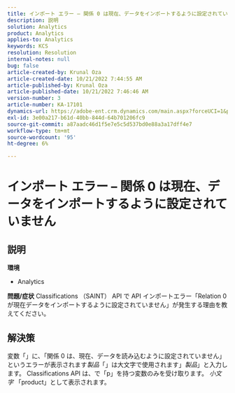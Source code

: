 ```yaml
---
title: インポート エラー – 関係 0 は現在、データをインポートするように設定されていません
description: 説明
solution: Analytics
product: Analytics
applies-to: Analytics
keywords: KCS
resolution: Resolution
internal-notes: null
bug: false
article-created-by: Krunal Oza
article-created-date: 10/21/2022 7:44:55 AM
article-published-by: Krunal Oza
article-published-date: 10/21/2022 7:46:46 AM
version-number: 3
article-number: KA-17101
dynamics-url: https://adobe-ent.crm.dynamics.com/main.aspx?forceUCI=1&pagetype=entityrecord&etn=knowledgearticle&id=aca21940-1451-ed11-bba2-0022480867fb
exl-id: 3e00a217-b61d-40bb-844d-64b701206fc9
source-git-commit: a87aadc46d1f5e7e5c5d537bd0e88a3a17dff4e7
workflow-type: tm+mt
source-wordcount: '95'
ht-degree: 6%

---
```


# インポート エラー – 関係 0 は現在、データをインポートするように設定されていません

## 説明

<b>環境</b>
- Analytics



<b>問題/症状</b>
Classifications （SAINT） API で API インポートエラー「Relation 0 が現在データをインポートするように設定されていません」が発生する理由を教えてください。


## 解決策


変数「」に、「関係 0 は、現在、データを読み込むように設定されていません」というエラーが表示されます&#x200B;*製品*「」は大文字で使用されます」*製品*」と入力します。 Classifications API は、で「p」を持つ変数のみを受け取ります。 *小文字* 「product」として表示されます。
